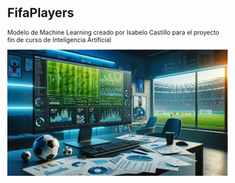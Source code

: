 # FifaPlayers
Modelo de Machine Learning creado por Isabelo Castillo para el proyecto fin de curso de Inteligencia Artificial

![Portada del proyecto](https://github.com/IsabeloCastillo/FifaPlayers/blob/main/imagen_portada.png)
